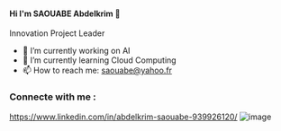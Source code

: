 #### Hi I'm SAOUABE Abdelkrim 👋

Innovation Project Leader

- 🔭 I’m currently working on AI
- 🌱 I’m currently learning Cloud Computing
- 📫 How to reach me: saouabe@yahoo.fr
### Connecte with me :
https://www.linkedin.com/in/abdelkrim-saouabe-939926120/
![image](https://github.com/saouabe/saouabe/assets/33786456/cf9a01eb-f6e8-4ce0-8a51-9eef27c063b2)
